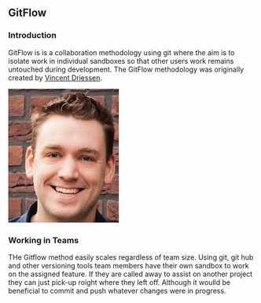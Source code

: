 ## GitFlow

### Introduction

GitFlow is is a collaboration methodology using git where the aim is to isolate work in individual sandboxes so that other users work remains untouched during development. The GitFlow methodology was originally created by [Vincent Driessen](https://nvie.com/about/).

![Vincent](/images/vincent.png) 

### Working in Teams

THe Gitflow method easily scales regardless of team size. Using git, git hub and other versioning tools team members have their own sandbox to work on the assigned feature. If they are called away to assist on another project they can just pick-up roight where they left off. Although it woulld be beneficial to commit and push whatever changes were in progress. 
